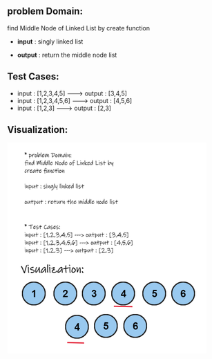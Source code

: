 ## problem Domain:

find Middle Node of Linked List by create function

  - **input** : singly linked list

  - **output** : return the middle node list

## Test Cases:

  - input : [1,2,3,4,5] ---> output : [3,4,5]
  - input : [1,2,3,4,5,6] ---> output : [4,5,6]
  - input : [1,2,3] ---> output : [2,3]

## Visualization: 

![middleN](./whitelink-middleN.PNG)
